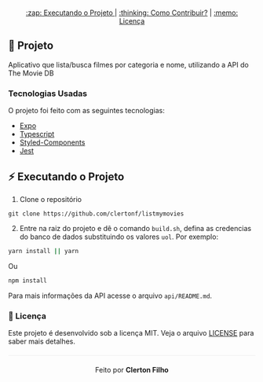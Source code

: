 <div align="center" style="margin: 20px;">

  <p align="center" >
    <a href="#zap-executando-o-projeto"> :zap: Executando o Projeto </a> |
    <a href="#thinking-como-contribuir"> :thinking: Como Contribuir?</a> |
    <a href="#memo-licença"> :memo: Licença </a> 
  </p>
</div>

## :barber: Projeto

Aplicativo que lista/busca filmes por categoria e nome, utilizando a API do The Movie DB

### Tecnologias Usadas

O projeto foi feito com as seguintes tecnologias:

- [Expo](https://expo.dev/)
- [Typescript](https://www.typescriptlang.org)
- [Styled-Components](https://styled-components.com/)
- [Jest](https://jestjs.io/pt-BR/)


## :zap: Executando o Projeto

1. Clone o repositório

```
git clone https://github.com/clertonf/listmymovies
```

2. Entre na raiz do projeto e dê o comando `build.sh`, defina as credencias do banco de dados substituindo os valores `uol`. Por exemplo:

```bash
yarn install || yarn
```

Ou

```bash
npm install
```

Para mais informações da API acesse o arquivo `api/README.md`.

### :memo: Licença

Este projeto é desenvolvido sob a licença MIT. Veja o arquivo [LICENSE](LICENSE) para saber mais detalhes.

<p align="center" style="margin-top: 20px; border-top: 1px solid #eee; padding-top: 20px;">
  Feito por <strong> Clerton Filho</strong>
</p>
